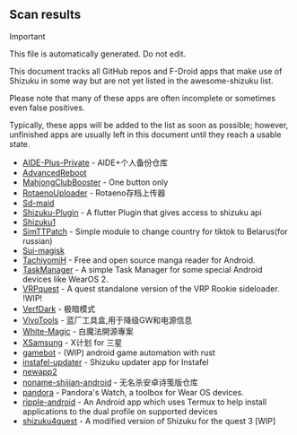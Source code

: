 ## Scan results
> [!IMPORTANT]
> This file is automatically generated. Do not edit.

This document tracks all GitHub repos and F-Droid apps that make use of Shizuku in some way but are not yet listed in the awesome-shizuku list.

Please note that many of these apps are often incomplete or sometimes even false positives.

Typically, these apps will be added to the list as soon as possible; however, unfinished apps are usually left in this document until they reach a usable state.

 * [AIDE-Plus-Private](https://github.com/ZeroAicy/AIDE-Plus-Private) - AIDE+个人备份仓库
 * [AdvancedReboot](https://github.com/EX3124/AdvancedReboot)
 * [MahjongClubBooster](https://github.com/OlegPV2/MahjongClubBooster) - One button only
 * [RotaenoUploader](https://github.com/milkycandy/RotaenoUploader) - Rotaeno存档上传器
 * [Sd-maid](https://github.com/w1s3one805/Sd-maid)
 * [Shizuku-Plugin](https://github.com/santhosh-D-subramani/Shizuku-Plugin) - A flutter Plugin that gives access to shizuku api
 * [Shizuku1](https://github.com/lingyanlearn/Shizuku1)
 * [SimTTPatch](https://github.com/RecodeLiner/SimTTPatch) - Simple module to change country for tiktok to Belarus(for russian)
 * [Sui-magisk](https://github.com/w1s3one805/Sui-magisk)
 * [TachiyomiH](https://github.com/ImaginaryDesignation/TachiyomiH) - Free and open source manga reader for Android.
 * [TaskManager](https://github.com/java30433/TaskManager) - A simple Task Manager for some special Android devices like WearOS 2.
 * [VRPquest](https://github.com/metalex201/VRPquest) - A quest standalone version of the VRP Rookie sideloader.  !WIP!
 * [VerfDark](https://github.com/wkbin/VerfDark) - 极暗模式
 * [VivoTools](https://github.com/ItosEO/VivoTools) - 蓝厂工具盒,用于降级GW和电源信息
 * [White-Magic](https://github.com/KennyYang0726/White-Magic) - 白魔法開源專案
 * [XSamsung](https://github.com/ItosEO/XSamsung) - X计划 for 三星
 * [gamebot](https://github.com/tkkcc/gamebot) - (WIP) android game automation with rust
 * [instafel-updater](https://github.com/mamiiblt/instafel-updater) - Shizuku updater app for Instafel
 * [newapp2](https://github.com/maxregnerklos/newapp2)
 * [noname-shijian-android](https://github.com/nonameShijian/noname-shijian-android) - 无名杀安卓诗笺版仓库
 * [pandora](https://github.com/maisymoe/pandora) - Pandora's Watch, a toolbox for Wear OS devices.
 * [ripple-android](https://github.com/husmus00/ripple-android) - An Android app which uses Termux to help install applications to the dual profile on supported devices
 * [shizuku4quest](https://github.com/metalex201/shizuku4quest) - A modified version of Shizuku for the quest 3 [WIP]
